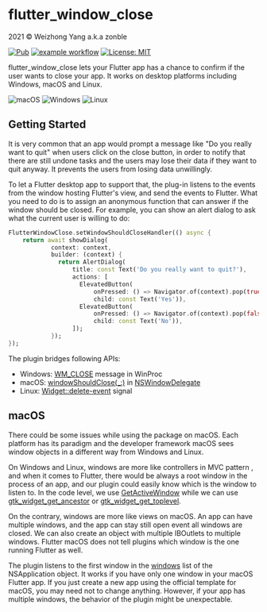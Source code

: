 # flutter_window_close

2021 © Weizhong Yang a.k.a zonble

[![Pub](https://img.shields.io/pub/v/flutter_window_close.svg)](https://pub.dartlang.org/packages/flutter_window_close) [![example workflow](https://github.com/zonble/flutter_window_close/actions/workflows/ci.yaml/badge.svg)](https://github.com/zonble/flutter_window_close/actions) [![License: MIT](https://img.shields.io/badge/License-MIT-yellow.svg)](https://github.com/zonble/flutter_window_close/blob/main/LICENSE)

flutter_window_close lets your Flutter app has a chance to confirm if the user
wants to close your app. It works on desktop platforms including Windows, macOS
and Linux.

![macOS](https://img.shields.io/badge/mac%20os-000000?style=for-the-badge&logo=macos&logoColor=F0F0F0)
![Windows](https://img.shields.io/badge/Windows-0078D6?style=for-the-badge&logo=windows&logoColor=white)
![Linux](https://img.shields.io/badge/Linux-FCC624?style=for-the-badge&logo=linux&logoColor=black)

## Getting Started

It is very common that an app would prompt a message like "Do you really want to
quit" when users click on the close button, in order to notify that there are
still undone tasks and the users may lose their data if they want to quit
anyway. It prevents the users from losing data unwillingly.

To let a Flutter desktop app to support that, the plug-in listens to the events
from the window hosting Flutter's view, and send the events to Flutter. What you
need to do is to assign an anonymous function that can answer if the window
should be closed. For example, you can show an alert dialog to ask what the
current user is willing to do:

```dart
FlutterWindowClose.setWindowShouldCloseHandler(() async {
    return await showDialog(
            context: context,
            builder: (context) {
              return AlertDialog(
                  title: const Text('Do you really want to quit?'),
                  actions: [
                    ElevatedButton(
                        onPressed: () => Navigator.of(context).pop(true),
                        child: const Text('Yes')),
                    ElevatedButton(
                        onPressed: () => Navigator.of(context).pop(false),
                        child: const Text('No')),
                  ]);
            });
});
```

The plugin bridges following APIs:

- Windows:
  [WM_CLOSE](https://docs.microsoft.com/en-us/windows/win32/winmsg/wm-close)
  message in WinProc
- macOS:
  [windowShouldClose(\_:)](https://developer.apple.com/documentation/appkit/nswindowdelegate/1419380-windowshouldclose)
  in
  [NSWindowDelegate](https://developer.apple.com/documentation/appkit/nswindowdelegate)
- Linux:
  [Widget::delete-event](https://docs.gtk.org/gtk3/signal.Widget.delete-event.html)
  signal

## macOS

There could be some issues while using the package on macOS. Each platform has
its paradigm and the developer framework macOS sees window objects in a
different way from Windows and Linux.

On Windows and Linux, windows are more like controllers in MVC pattern , and
when it comes to Flutter, there would be always a root window in the process of
an app, and our plugin could easily know which is the window to listen to. In
the code level, we use
[GetActiveWindow](https://docs.microsoft.com/zh-tw/windows/win32/api/winuser/nf-winuser-getactivewindow)
while we can use
[gtk_widget_get_ancestor](https://people.gnome.org/~shaunm/girdoc/C/Gtk.Widget.get_ancestor.html)
or
[gtk_widget_get_toplevel](https://people.gnome.org/~shaunm/girdoc/C/Gtk.Widget.get_toplevel.html).

On the contrary, windows are more like views on macOS. An app can have multiple
windows, and the app can stay still open event all windows are closed. We can
also create an object with multiple IBOutlets to multiple windows. Flutter macOS
does not tell plugins which window is the one running Flutter as well.

The plugin listens to the first window in the
[windows](https://developer.apple.com/documentation/appkit/nsapplication/1428402-windows)
list of the NSApplication object. It works if you have only one window in your
macOS Flutter app. If you just create a new app using the official template for
macOS, you may need not to change anything. However, if your app has multiple
windows, the behavior of the plugin might be unexpectable.
